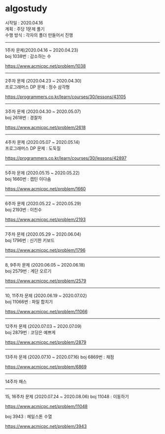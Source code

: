 # algostudy

시작일 : 2020.04.16  
계획 : 주당 1문제 풀기  
수행 방식 : 각자의 폴더 만들어서 진행  

-----------------------------------
1주차 문제(2020.04.16 ~ 2020.04.23)  
boj 1038번 : 감소하는 수

https://www.acmicpc.net/problem/1038

-----------------------------------

2주차 문제 (2020.04.23 ~ 2020.04.30)  
프로그래머스 DP 문제 : 정수 삼각형

https://programmers.co.kr/learn/courses/30/lessons/43105

-----------------------------------

3주차 문제 (2020.04.30 ~ 2020.05.07)  
boj 2618번 : 경찰차

https://www.acmicpc.net/problem/2618

-----------------------------------

4주차 문제 (2020.05.07 ~ 2020.05.14)  
프로그래머스 DP 문제 : 도둑질

https://programmers.co.kr/learn/courses/30/lessons/42897

-----------------------------------

5주차 문제 (2020.05.15 ~ 2020.05.22)  
boj 1660번 : 캡틴 이다솜

https://www.acmicpc.net/problem/1660

-----------------------------------

6주차 문제 (2020.05.22 ~ 2020.05.29)  
boj 2193번 : 이친수

https://www.acmicpc.net/problem/2193  
  
-----------------------------------

7주차 문제 (2020.05.29 ~ 2020.06.04)  
boj 1796번 : 신기한 키보드

https://www.acmicpc.net/problem/1796  

-----------------------------------

8, 9주차 문제 (2020.06.05 ~ 2020.06.18)  
boj 2579번 : 계단 오르기

https://www.acmicpc.net/problem/2579

-----------------------------------

10, 11주차 문제 (2020.06.19 ~ 2020.07.02)  
boj 11066번 : 파일 합치기

https://www.acmicpc.net/problem/11066

-----------------------------------

12주차 문제 (2020.07.03 ~ 2020.07.09)  
boj 2879번 : 코딩은 예쁘게

https://www.acmicpc.net/problem/2879

-----------------------------------

13주차 문제 (2020.07.10 ~ 2020.07.16)
boj 6869번 : 채점

https://www.acmicpc.net/problem/6869

-----------------------------------

14주차 패스

-----------------------------------

15, 16주차 문제 (2020.07.24 ~ 2020.08.06)
boj 11048 : 이동하기

https://www.acmicpc.net/problem/11048

boj 3943 : 헤일스톤 수열

https://www.acmicpc.net/problem/3943
